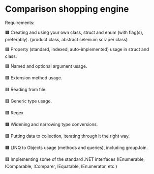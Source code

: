 # Comparison shopping engine
Requirements:

:orange_square: Creating and using your own class, struct and enum (with flag(s), preferably). (product class, abstract selenium scraper class)
     
:green_square: Property (standard, indexed, auto-implemented) usage in struct and class.
     
:green_square: Named and optional argument usage.
     
:green_square: Extension method usage.
     
:red_square: Reading from file.
   
:red_square: Generic type usage.
   
:green_square: Regex.

:orange_square: Widening and narrowing type conversions.
   
:green_square: Putting data to collection, iterating through it the right way.
       
:orange_square: LINQ to Objects usage (methods and queries), including groupJoin.
   
:red_square: Implementing some of the standard .NET interfaces (IEnumerable, IComparable, IComparer, IEquatable, IEnumerator, etc.)
